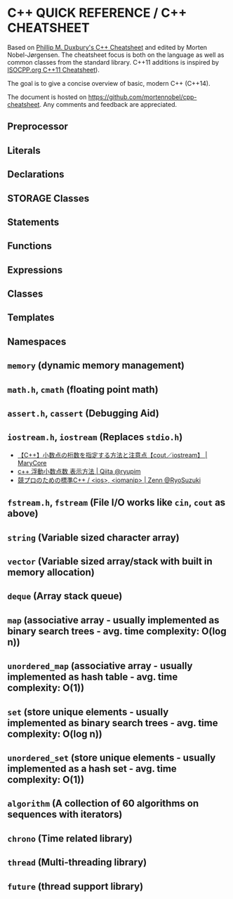 # C++ QUICK REFERENCE / C++ CHEATSHEET
Based on <a href="http://www.pa.msu.edu/~duxbury/courses/phy480/Cpp_refcard.pdf">Phillip M. Duxbury's C++ Cheatsheet</a> and edited by Morten Nobel-Jørgensen.
The cheatsheet focus is both on the language as well as common classes from the standard library.
C++11 additions is inspired by <a href="https://isocpp.org/blog/2012/12/c11-a-cheat-sheet-alex-sinyakov">ISOCPP.org C++11 Cheatsheet</a>).

The goal is to give a concise overview of basic, modern C++ (C++14).

The document is hosted on https://github.com/mortennobel/cpp-cheatsheet. Any comments and feedback are appreciated.

## Preprocessor



## Literals



## Declarations



## STORAGE Classes



## Statements



## Functions



## Expressions



## Classes



## Templates



## Namespaces



## `memory` (dynamic memory management)



## `math.h`, `cmath` (floating point math)



## `assert.h`, `cassert` (Debugging Aid)



## `iostream.h`, `iostream` (Replaces `stdio.h`)

- [【C++】小数点の桁数を指定する方法と注意点【cout／iostream】 | MaryCore](https://marycore.jp/prog/cpp/stream-format-float/)
- [c++ 浮動小数点数 表示方法 | Qiita @ryupim](https://qiita.com/ryupim/items/1cbeb860d4a2f056358a)
- [競プロのための標準C++ / \<ios\>, \<iomanip\> | Zenn @RyoSuzuki](https://zenn.dev/reputeless/books/standard-cpp-for-competitive-programming/viewer/library-ios-iomanip)

## `fstream.h`, `fstream` (File I/O works like `cin`, `cout` as above)




## `string` (Variable sized character array)



## `vector` (Variable sized array/stack with built in memory allocation)



## `deque` (Array stack queue)



## `map` (associative array - usually implemented as binary search trees - avg. time complexity: O(log n))



## `unordered_map` (associative array - usually implemented as hash table - avg. time complexity: O(1))



## `set` (store unique elements - usually implemented as binary search trees - avg. time complexity: O(log n))



## `unordered_set` (store unique elements - usually implemented as a hash set - avg. time complexity: O(1))



## `algorithm` (A collection of 60 algorithms on sequences with iterators)



## `chrono` (Time related library)



## `thread` (Multi-threading library)



## `future` (thread support library)


